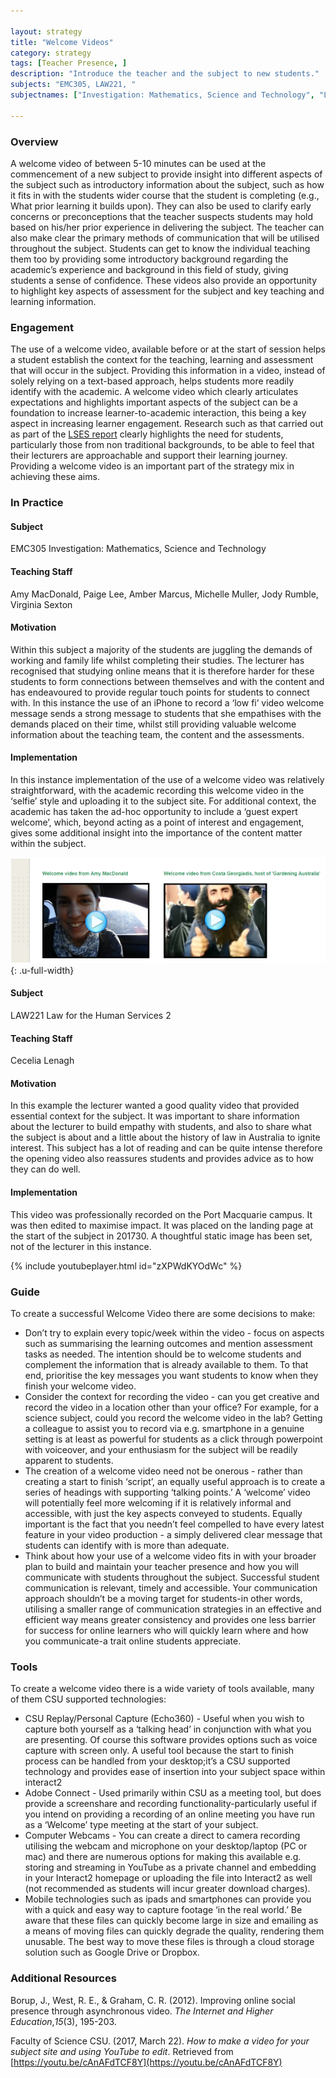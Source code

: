 ```yaml
---

layout: strategy
title: "Welcome Videos"
category: strategy
tags: [Teacher Presence, ]
description: "Introduce the teacher and the subject to new students."
subjects: "EMC305, LAW221, "
subjectnames: ["Investigation: Mathematics, Science and Technology", "Law for the Human Services 2", ]

---
```


### Overview

A welcome video of between 5-10 minutes can be used at the commencement of a new subject to provide insight into different aspects of the subject such as introductory information about the subject, such as how it fits in with the students wider course that the student is completing (e.g., What prior learning it builds upon). They can also be used to clarify early concerns or preconceptions that the teacher suspects students may hold based on his/her prior experience in delivering the subject. The teacher can also make clear the primary methods of communication that will be utilised throughout the subject. Students can get to know the individual teaching them too by providing some introductory background regarding the academic’s experience and background in this field of study, giving students a sense of confidence. These videos also provide an opportunity to highlight key aspects of assessment for the subject and key teaching and learning information.

### Engagement

The use of a welcome video, available before or at the start of session helps a student establish the context for the teaching, learning and assessment that will occur in the subject. Providing this information in a video, instead of solely relying on a text-based approach, helps students more readily identify with the academic. A welcome video which clearly articulates expectations and highlights important aspects of the subject can be a foundation to increase learner-to-academic interaction, this being a key aspect in increasing learner engagement. Research such as that carried out as part of the [LSES report](https://www.google.com.au/url?sa=t&rct=j&q=&esrc=s&source=web&cd=1&cad=rja&uact=8&ved=0ahUKEwifu5LL8vHNAhUEKJQKHdytAGYQFggdMAA&url=http%3A%2F%2Fwww.lowses.edu.au%2Fassets%2FALTC%2520LSES%2520Final%2520Report%25202012.pdf&usg=AFQjCNHXFHEZfr3ZJFvXP3FMhYkoJLOWbQ&sig2=PuMuohIhHQ2oXL3ZcdoeKg&bvm=bv.127178174,d.dGo) clearly highlights the need for students, particularly those from non traditional backgrounds, to be able to feel that their lecturers are approachable and support their learning journey. Providing a welcome video is an important part of the strategy mix in achieving these aims.

### In Practice
<div class="u-release practice" >

<div class="practice-item">
<div class="practice-content" markdown="1">

#### Subject

EMC305 Investigation: Mathematics, Science and Technology

#### Teaching Staff

Amy MacDonald, Paige Lee, Amber Marcus, Michelle Muller, Jody Rumble, Virginia Sexton

#### Motivation

Within this subject a majority of the students are juggling the demands of working and family life whilst completing their studies. The lecturer has recognised that studying online means that it is therefore harder for these students to form connections between themselves and with the content and has endeavoured to provide  regular touch points for students to connect with. In this instance the use of an iPhone to record a ‘low fi’ video welcome message sends a strong message to students that she empathises with the demands placed on their time, whilst still providing valuable welcome information about the teaching team, the content and the assessments.

#### Implementation

In this instance implementation of the use of a welcome video was relatively straightforward, with the academic recording this welcome video in the ‘selfie’ style and uploading it to the subject site. For additional context, the academic has taken the ad-hoc opportunity to include a ‘guest expert welcome’, which, beyond acting as a point of interest and engagement, gives some additional insight into the importance of the content matter within the subject.

![Screenshot from subject site](../images/practices/Welcome-Videos-1.png){: .u-full-width}

</div>
</div>

<div class="practice-item">
<div class="practice-content" markdown="1">

#### Subject

LAW221 Law for the Human Services 2

#### Teaching Staff

Cecelia Lenagh

#### Motivation

In this example the lecturer wanted a good quality video that provided essential context for the subject. It was important to share information about the lecturer to build empathy with students, and also to share what the subject is about and a little about the history of law in Australia to ignite interest. This subject has a lot of reading and can be quite intense therefore the opening video also reassures students and provides advice as to how they can do well.

#### Implementation

This video was professionally recorded on the Port Macquarie campus. It was then edited to maximise impact. It was placed on the landing page at the start of the subject in 201730. A thoughtful static image has been set, not of the lecturer in this instance.

{% include youtubeplayer.html id="zXPWdKYOdWc" %}

</div>
</div>
</div>

### Guide

To create a successful Welcome Video there are some decisions to make:

* Don’t try to explain every topic/week within the video  -   focus on aspects such as summarising the learning outcomes and mention assessment tasks as needed. The intention should be to welcome students and complement the information that is already available to them. To that end, prioritise the key messages you want students to know when they finish your welcome video.
* Consider the context for recording the video - can you get creative and record the video in a location other than your office? For example, for a science subject, could you record the welcome video in the lab? Getting a colleague to assist you to record via e.g. smartphone in a genuine setting is at least as powerful for students as a click through powerpoint with voiceover, and your enthusiasm for the subject will be readily apparent to students.
* The creation of a welcome video need not be onerous  -  rather than creating a start to finish ‘script’, an equally useful approach is to create a series of headings with supporting ‘talking points.’ A ‘welcome’ video will potentially feel more welcoming if it is relatively informal and accessible, with just the key aspects conveyed to students. Equally important is the fact that you needn’t feel compelled to have every latest feature in your video production - a simply delivered clear message that students can identify with is more than adequate.
* Think about how your use of a welcome video fits in with your broader plan to build and maintain your teacher presence and how you will communicate with students throughout the subject. Successful student communication is relevant, timely and accessible. Your communication approach shouldn’t be a moving target for students-in other words, utilising a smaller range of communication strategies in an effective and efficient way means greater consistency and provides one less barrier for success for online learners who will quickly learn where and how you communicate-a trait online students appreciate.

### Tools

To create a welcome video there is a wide variety of tools available, many of them CSU supported technologies:

* CSU Replay/Personal Capture (Echo360) - Useful when you wish to capture both yourself as a ‘talking head’ in conjunction with what you are presenting. Of course this software provides options such as voice capture with screen only. A useful tool because the start to finish process can be handled from your desktop;it’s a CSU supported technology and provides ease of insertion into your subject space within interact2
* Adobe Connect - Used primarily within CSU as a meeting tool, but does provide a screenshare and recording functionality-particularly useful if you intend on providing a recording of an online meeting you have run as a ‘Welcome’ type meeting at the start of your subject.
* Computer Webcams - You can create a direct to camera recording utilising the webcam and microphone on your desktop/laptop (PC or mac) and there are numerous options for making this available e.g. storing and streaming in YouTube as a private channel and embedding in your Interact2 homepage or uploading the file into Interact2 as well (not recommended as students will incur greater download charges).
* Mobile technologies such as ipads and smartphones can provide you with a quick and easy way to capture footage ‘in the real world.’ Be aware that these files can quickly become large in size and emailing as a means of moving files can quickly degrade the quality, rendering them unusable. The best way to move these files is through a cloud storage solution such as Google Drive or Dropbox.

### Additional Resources

<div class="apa-ref" markdown="1">

Borup, J., West, R. E., & Graham, C. R. (2012). Improving online social presence through asynchronous video. *The Internet and Higher Education*,*15*(3), 195-203.

Faculty of Science CSU. (2017, March 22). _How to make a video for your subject site and using YouTube to edit_. Retrieved from [https://youtu.be/cAnAFdTCF8Y](https://youtu.be/cAnAFdTCF8Y)

</div>
